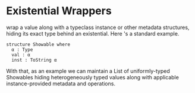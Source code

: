 # Existential Wrappers

wrap a value along with a typeclass instance or other metadata
structures, hiding its exact type behind an existential. Here 's
a standard example.

```lean
structure Showable where
  α : Type
  val : α
  inst : ToString α
```

With that, as an example we can maintain a List of
uniformly-typed Showables hiding heterogeneously typed
values along with applicable instance-provided metadata
and operations.
